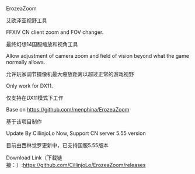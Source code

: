 ErozeaZoom

艾欧泽亚视野工具

FFXIV CN client zoom and FOV changer.

最终幻想14国服缩放和视角工具


Allow adjustment of camera zoom and field of vision beyond what the game normally allows.

允许玩家调节摄像机最大缩放距离以超过正常的游戏视野


Only work for DX11.

仅支持在DX11模式下工作


Base on https://github.com/menphina/ErozeaZoom

基于该项目制作


Update By CillinjoLo Now, Support CN server 5.55 version

目前由西林觉罗更新中，已支持国服5.55版本


Download Link（下载链接：）:https://github.com/CillinjoLo/ErozeaZoom/releases

